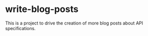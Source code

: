 # write-blog-posts
This is a project to drive the creation of more blog posts about API specifications.
